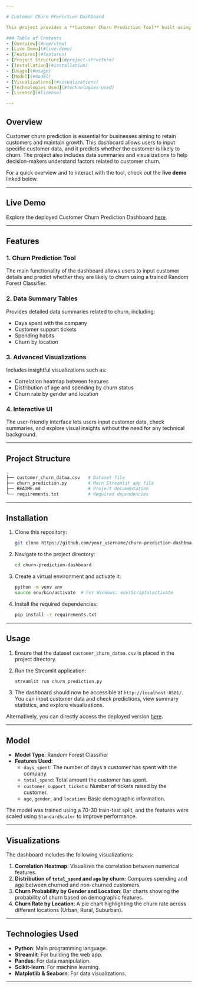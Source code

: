 ```yaml
---

# Customer Churn Prediction Dashboard

This project provides a **Customer Churn Prediction Tool** built using **Streamlit**, a user-friendly web interface for machine learning models. The dashboard leverages a **Random Forest Classifier** to predict customer churn based on various input factors such as `days_spent`, `total_spend`, `age`, `gender`, and `location`.

### Table of Contents
- [Overview](#overview)
- [Live Demo](#live-demo)
- [Features](#features)
- [Project Structure](#project-structure)
- [Installation](#installation)
- [Usage](#usage)
- [Model](#model)
- [Visualizations](#visualizations)
- [Technologies Used](#technologies-used)
- [License](#license)

---
```


## Overview

Customer churn prediction is essential for businesses aiming to retain customers and maintain growth. This dashboard allows users to input specific customer data, and it predicts whether the customer is likely to churn. The project also includes data summaries and visualizations to help decision-makers understand factors related to customer churn.

For a quick overview and to interact with the tool, check out the **live demo** linked below.

---

## Live Demo

Explore the deployed Customer Churn Prediction Dashboard [here](https://customer-churn-prediction-bdb7vappbwxqlbndynb5qhd.streamlit.app/).

---

## Features

### 1. **Churn Prediction Tool**  
The main functionality of the dashboard allows users to input customer details and predict whether they are likely to churn using a trained Random Forest Classifier.

### 2. **Data Summary Tables**  
Provides detailed data summaries related to churn, including:
   - Days spent with the company
   - Customer support tickets
   - Spending habits
   - Churn by location

### 3. **Advanced Visualizations**  
Includes insightful visualizations such as:
   - Correlation heatmap between features
   - Distribution of age and spending by churn status
   - Churn rate by gender and location

### 4. **Interactive UI**  
The user-friendly interface lets users input customer data, check summaries, and explore visual insights without the need for any technical background.

---

## Project Structure

```bash
.
├── customer_churn_dataa.csv   # Dataset file
├── churn_prediction.py        # Main Streamlit app file
├── README.md                  # Project documentation
└── requirements.txt           # Required dependencies
```

---

## Installation

1. Clone this repository:

    ```bash
    git clone https://github.com/your_username/churn-prediction-dashboard.git
    ```

2. Navigate to the project directory:

    ```bash
    cd churn-prediction-dashboard
    ```

3. Create a virtual environment and activate it:

    ```bash
    python -m venv env
    source env/bin/activate  # For Windows: env\Scripts\activate
    ```

4. Install the required dependencies:

    ```bash
    pip install -r requirements.txt
    ```

---

## Usage

1. Ensure that the dataset `customer_churn_dataa.csv` is placed in the project directory.

2. Run the Streamlit application:

    ```bash
    streamlit run churn_prediction.py
    ```

3. The dashboard should now be accessible at `http://localhost:8501/`. You can input customer data and check predictions, view summary statistics, and explore visualizations.

Alternatively, you can directly access the deployed version [here](https://customer-churn-prediction-bdb7vappbwxqlbndynb5qhd.streamlit.app/).

---

## Model

- **Model Type**: Random Forest Classifier
- **Features Used**: 
   - `days_spent`: The number of days a customer has spent with the company.
   - `total_spend`: Total amount the customer has spent.
   - `customer_support_tickets`: Number of tickets raised by the customer.
   - `age`, `gender`, and `location`: Basic demographic information.

The model was trained using a 70-30 train-test split, and the features were scaled using `StandardScaler` to improve performance.

---

## Visualizations

The dashboard includes the following visualizations:

1. **Correlation Heatmap**: Visualizes the correlation between numerical features.
2. **Distribution of `total_spend` and `age` by churn**: Compares spending and age between churned and non-churned customers.
3. **Churn Probability by Gender and Location**: Bar charts showing the probability of churn based on demographic features.
4. **Churn Rate by Location**: A pie chart highlighting the churn rate across different locations (Urban, Rural, Suburban).

---

## Technologies Used

- **Python**: Main programming language.
- **Streamlit**: For building the web app.
- **Pandas**: For data manipulation.
- **Scikit-learn**: For machine learning.
- **Matplotlib & Seaborn**: For data visualizations.

---
